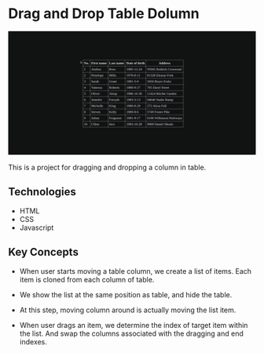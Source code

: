 # Drag and Drop Table Dolumn

![banner](.github/banner.gif)

This is a project for dragging and dropping a column in table.

## Technologies

* HTML
* CSS
* Javascript

## Key Concepts

* When user starts moving a table column, we create a list of items. Each item is cloned from each column of table.

* We show the list at the same position as table, and hide the table.

* At this step, moving column around is actually moving the list item.

* When user drags an item, we determine the index of target item within the list. And swap the columns associated with the dragging and end indexes.

